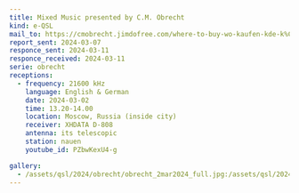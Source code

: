 ```yaml
---
title: Mixed Music presented by C.M. Obrecht
kind: e-QSL
mail_to: https://cmobrecht.jimdofree.com/where-to-buy-wo-kaufen-kde-k%C3%BApi%C5%A5/
report_sent: 2024-03-07
responce_sent: 2024-03-11
responce_received: 2024-03-11
serie: obrecht
receptions:
  - frequency: 21600 kHz
    language: English & German
    date: 2024-03-02
    time: 13.20-14.00
    location: Moscow, Russia (inside city)
    receiver: XHDATA D-808
    antenna: its telescopic
    station: nauen
    youtube_id: PZbwKexU4-g

gallery:
  - /assets/qsl/2024/obrecht/obrecht_2mar2024_full.jpg:/assets/qsl/2024/obrecht/obrecht_2mar2024_small.jpg
---
```

